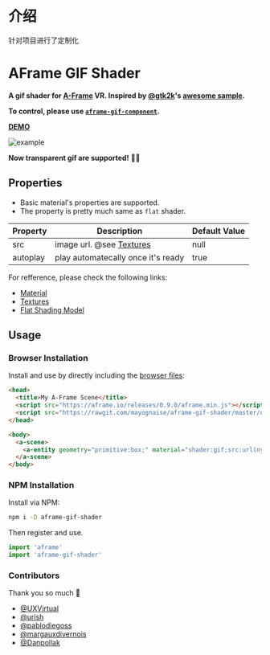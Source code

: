 # 介绍
针对项目进行了定制化

# AFrame GIF Shader

**A gif shader for [A-Frame](https://aframe.io) VR. Inspired by [@gtk2k](https://github.com/gtk2k)'s [awesome sample](https://github.com/gtk2k/gtk2k.github.io/tree/master/animation_gif).**

**To control, please use [`aframe-gif-component`](https://github.com/mayognaise/aframe-gif-component).**

**[DEMO](https://mayognaise.github.io/aframe-gif-shader/basic/index.html)**

![example](example.gif)

**Now transparent gif are supported!** 🎉🎊

## Properties

- Basic material's properties are supported.
- The property is pretty much same as `flat` shader.

| Property | Description | Default Value |
| -------- | ----------- | ------------- |
|src|image url. @see [Textures](https://aframe.io/docs/components/material.html#Textures)|null|
|autoplay|play automatecally once it's ready|true|

For refference, please check the following links:

- [Material](https://aframe.io/docs/master/components/material.html)
- [Textures](https://aframe.io/docs/master/components/material.html#textures)
- [Flat Shading Model](https://aframe.io/docs/core/shaders.html#Flat-Shading-Model)

## Usage

### Browser Installation

Install and use by directly including the [browser files](dist):

```html
<head>
  <title>My A-Frame Scene</title>
  <script src="https://aframe.io/releases/0.9.0/aframe.min.js"></script>
  <script src="https://rawgit.com/mayognaise/aframe-gif-shader/master/dist/aframe-gif-shader.min.js"></script>
</head>

<body>
  <a-scene>
    <a-entity geometry="primitive:box;" material="shader:gif;src:url(nyancat.gif);color:green;opacity:.8"></a-entity>
  </a-scene>
</body>
```

### NPM Installation

Install via NPM:

```bash
npm i -D aframe-gif-shader
```

Then register and use.

```js
import 'aframe'
import 'aframe-gif-shader'
```

### Contributors

Thank you so much 🙏

- [@UXVirtual](https://github.com/UXVirtual)
- [@urish](https://github.com/urish)
- [@pablodiegoss](https://github.com/pablodiegoss)
- [@margauxdivernois](https://github.com/margauxdivernois)
- [@Danpollak](https://github.com/Danpollak)
